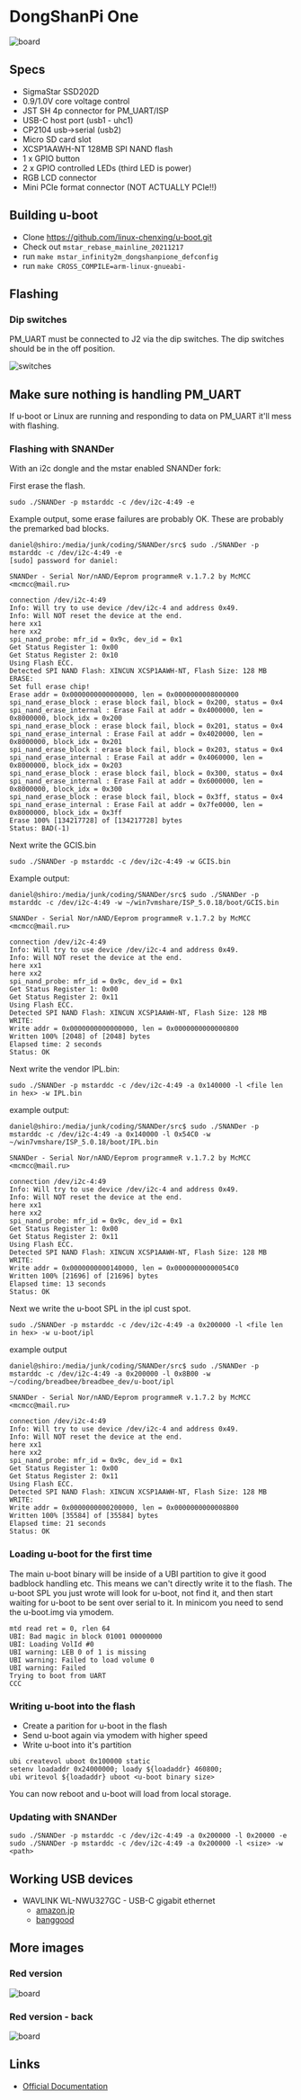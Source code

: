 # DongShanPi One

![board](board.jpg)

## Specs

- SigmaStar SSD202D
- 0.9/1.0V core voltage control
- JST SH 4p connector for PM_UART/ISP
- USB-C host port (usb1 - uhc1)
- CP2104 usb->serial (usb2)
- Micro SD card slot
- XCSP1AAWH-NT 128MB SPI NAND flash
- 1 x GPIO button
- 2 x GPIO controlled LEDs (third LED is power)
- RGB LCD connector
- Mini PCIe format connector (NOT ACTUALLY PCIe!!)

## Building u-boot

- Clone https://github.com/linux-chenxing/u-boot.git
- Check out `mstar_rebase_mainline_20211217`
- run `make mstar_infinity2m_dongshanpione_defconfig`
- run `make CROSS_COMPILE=arm-linux-gnueabi-`

## Flashing

### Dip switches

PM_UART must be connected to J2 via the dip switches.
The dip switches should be in the off position.

![switches](switches.jpg)

## Make sure nothing is handling PM_UART

If u-boot or Linux are running and responding to data on PM_UART it'll mess with flashing.

### Flashing with SNANDer

With an i2c dongle and the mstar enabled SNANDer fork:

First erase the flash.

```
sudo ./SNANDer -p mstarddc -c /dev/i2c-4:49 -e
```

Example output, some erase failures are probably OK. These are probably the premarked bad blocks.

```
daniel@shiro:/media/junk/coding/SNANDer/src$ sudo ./SNANDer -p mstarddc -c /dev/i2c-4:49 -e
[sudo] password for daniel: 

SNANDer - Serial Nor/nAND/Eeprom programmeR v.1.7.2 by McMCC <mcmcc@mail.ru>

connection /dev/i2c-4:49
Info: Will try to use device /dev/i2c-4 and address 0x49.
Info: Will NOT reset the device at the end.
here xx1
here xx2
spi_nand_probe: mfr_id = 0x9c, dev_id = 0x1
Get Status Register 1: 0x00
Get Status Register 2: 0x10
Using Flash ECC.
Detected SPI NAND Flash: XINCUN XCSP1AAWH-NT, Flash Size: 128 MB
ERASE:
Set full erase chip!
Erase addr = 0x0000000000000000, len = 0x0000000008000000
spi_nand_erase_block : erase block fail, block = 0x200, status = 0x4
spi_nand_erase_internal : Erase Fail at addr = 0x4000000, len = 0x8000000, block_idx = 0x200
spi_nand_erase_block : erase block fail, block = 0x201, status = 0x4
spi_nand_erase_internal : Erase Fail at addr = 0x4020000, len = 0x8000000, block_idx = 0x201
spi_nand_erase_block : erase block fail, block = 0x203, status = 0x4
spi_nand_erase_internal : Erase Fail at addr = 0x4060000, len = 0x8000000, block_idx = 0x203
spi_nand_erase_block : erase block fail, block = 0x300, status = 0x4
spi_nand_erase_internal : Erase Fail at addr = 0x6000000, len = 0x8000000, block_idx = 0x300
spi_nand_erase_block : erase block fail, block = 0x3ff, status = 0x4
spi_nand_erase_internal : Erase Fail at addr = 0x7fe0000, len = 0x8000000, block_idx = 0x3ff
Erase 100% [134217728] of [134217728] bytes      
Status: BAD(-1)
```

Next write the GCIS.bin

```
sudo ./SNANDer -p mstarddc -c /dev/i2c-4:49 -w GCIS.bin
```

Example output:

```
daniel@shiro:/media/junk/coding/SNANDer/src$ sudo ./SNANDer -p mstarddc -c /dev/i2c-4:49 -w ~/win7vmshare/ISP_5.0.18/boot/GCIS.bin 

SNANDer - Serial Nor/nAND/Eeprom programmeR v.1.7.2 by McMCC <mcmcc@mail.ru>

connection /dev/i2c-4:49
Info: Will try to use device /dev/i2c-4 and address 0x49.
Info: Will NOT reset the device at the end.
here xx1
here xx2
spi_nand_probe: mfr_id = 0x9c, dev_id = 0x1
Get Status Register 1: 0x00
Get Status Register 2: 0x11
Using Flash ECC.
Detected SPI NAND Flash: XINCUN XCSP1AAWH-NT, Flash Size: 128 MB
WRITE:
Write addr = 0x0000000000000000, len = 0x0000000000000800
Written 100% [2048] of [2048] bytes      
Elapsed time: 2 seconds
Status: OK
```

Next write the vendor IPL.bin:

```
sudo ./SNANDer -p mstarddc -c /dev/i2c-4:49 -a 0x140000 -l <file len in hex> -w IPL.bin
```

example output:

```
daniel@shiro:/media/junk/coding/SNANDer/src$ sudo ./SNANDer -p mstarddc -c /dev/i2c-4:49 -a 0x140000 -l 0x54C0 -w ~/win7vmshare/ISP_5.0.18/boot/IPL.bin 

SNANDer - Serial Nor/nAND/Eeprom programmeR v.1.7.2 by McMCC <mcmcc@mail.ru>

connection /dev/i2c-4:49
Info: Will try to use device /dev/i2c-4 and address 0x49.
Info: Will NOT reset the device at the end.
here xx1
here xx2
spi_nand_probe: mfr_id = 0x9c, dev_id = 0x1
Get Status Register 1: 0x00
Get Status Register 2: 0x11
Using Flash ECC.
Detected SPI NAND Flash: XINCUN XCSP1AAWH-NT, Flash Size: 128 MB
WRITE:
Write addr = 0x0000000000140000, len = 0x00000000000054C0
Written 100% [21696] of [21696] bytes      
Elapsed time: 13 seconds
Status: OK
```

Next we write the u-boot SPL in the ipl cust spot.

```
sudo ./SNANDer -p mstarddc -c /dev/i2c-4:49 -a 0x200000 -l <file len in hex> -w u-boot/ipl
```

example output

```
daniel@shiro:/media/junk/coding/SNANDer/src$ sudo ./SNANDer -p mstarddc -c /dev/i2c-4:49 -a 0x200000 -l 0x8B00 -w ~/coding/breadbee/breadbee_dev/u-boot/ipl 

SNANDer - Serial Nor/nAND/Eeprom programmeR v.1.7.2 by McMCC <mcmcc@mail.ru>

connection /dev/i2c-4:49
Info: Will try to use device /dev/i2c-4 and address 0x49.
Info: Will NOT reset the device at the end.
here xx1
here xx2
spi_nand_probe: mfr_id = 0x9c, dev_id = 0x1
Get Status Register 1: 0x00
Get Status Register 2: 0x11
Using Flash ECC.
Detected SPI NAND Flash: XINCUN XCSP1AAWH-NT, Flash Size: 128 MB
WRITE:
Write addr = 0x0000000000200000, len = 0x0000000000008B00
Written 100% [35584] of [35584] bytes      
Elapsed time: 21 seconds
Status: OK
```

### Loading u-boot for the first time

The main u-boot binary will be inside of a UBI partition to give it good badblock handling etc.
This means we can't directly write it to the flash.
The u-boot SPL you just wrote will look for u-boot, not find it, and then start waiting for u-boot to be sent over serial to it.
In minicom you need to send the u-boot.img via ymodem.

```
mtd read ret = 0, rlen 64
UBI: Bad magic in block 01001 00000000
UBI: Loading VolId #0
UBI warning: LEB 0 of 1 is missing
UBI warning: Failed to load volume 0
UBI warning: Failed
Trying to boot from UART
CCC
```

### Writing u-boot into the flash

- Create a parition for u-boot in the flash
- Send u-boot again via ymodem with higher speed
- Write u-boot into it's partition

```
ubi createvol uboot 0x100000 static
setenv loadaddr 0x24000000; loady ${loadaddr} 460800;
ubi writevol ${loadaddr} uboot <u-boot binary size>
```

You can now reboot and u-boot will load from local storage.

### Updating with SNANDer

```
sudo ./SNANDer -p mstarddc -c /dev/i2c-4:49 -a 0x200000 -l 0x20000 -e
sudo ./SNANDer -p mstarddc -c /dev/i2c-4:49 -a 0x200000 -l <size> -w <path>
```

## Working USB devices

- WAVLINK WL-NWU327GC - USB-C gigabit ethernet 
  - [amazon.jp](https://www.amazon.co.jp/WAVLINK-%E6%9C%89%E7%B7%9ALAN%E3%82%A2%E3%83%80%E3%83%97%E3%82%BF%E3%83%BC-%E3%82%AE%E3%82%AC%E3%83%93%E3%83%83%E3%83%88%E3%82%A4%E3%83%BC%E3%82%B5%E3%83%8D%E3%83%83%E3%83%88%E5%A4%89%E6%8F%9B%E3%82%A2%E3%83%80%E3%83%97%E3%82%BF%E3%83%BC-1000Mbps-11-X%E3%80%81Linux%E3%80%81Chrome/dp/B09FFK844R)
  - [banggood](https://usa.banggood.com/WAVLINK-USB-3_1-Type-C-or-USB3_0-to-Gigabit-Ethernet-Adapter-USB3_0-to-LAN-RJ45-Port-Converter-5Gbps-Network-Connector-p-1910699.html?cur_warehouse=CN&ID=529723)

## More images

### Red version

![board](board_red_scaled.jpg)

### Red version - back

![board](board_back_scaled.jpg)

## Links

- [Official Documentation](http://dongshanpi.com/)
